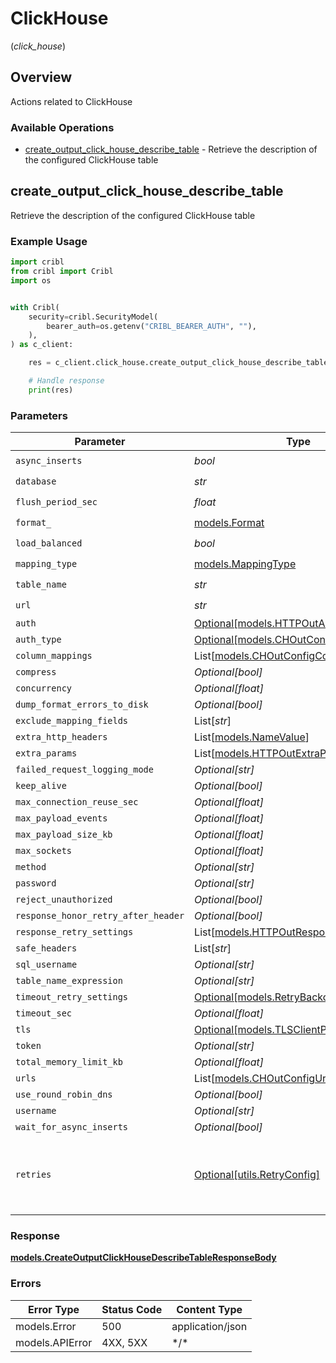 # ClickHouse
(*click_house*)

## Overview

Actions related to ClickHouse

### Available Operations

* [create_output_click_house_describe_table](#create_output_click_house_describe_table) - Retrieve the description of the configured ClickHouse table

## create_output_click_house_describe_table

Retrieve the description of the configured ClickHouse table

### Example Usage

```python
import cribl
from cribl import Cribl
import os


with Cribl(
    security=cribl.SecurityModel(
        bearer_auth=os.getenv("CRIBL_BEARER_AUTH", ""),
    ),
) as c_client:

    res = c_client.click_house.create_output_click_house_describe_table(async_inserts=True, database="<value>", flush_period_sec=2136.91, format_=cribl.Format.JSON_EACH_ROW, load_balanced=True, mapping_type=cribl.MappingType.AUTOMATIC, table_name="<value>", url="https://ill-tune-up.info/")

    # Handle response
    print(res)

```

### Parameters

| Parameter                                                                             | Type                                                                                  | Required                                                                              | Description                                                                           |
| ------------------------------------------------------------------------------------- | ------------------------------------------------------------------------------------- | ------------------------------------------------------------------------------------- | ------------------------------------------------------------------------------------- |
| `async_inserts`                                                                       | *bool*                                                                                | :heavy_check_mark:                                                                    | N/A                                                                                   |
| `database`                                                                            | *str*                                                                                 | :heavy_check_mark:                                                                    | N/A                                                                                   |
| `flush_period_sec`                                                                    | *float*                                                                               | :heavy_check_mark:                                                                    | N/A                                                                                   |
| `format_`                                                                             | [models.Format](../../models/format_.md)                                              | :heavy_check_mark:                                                                    | N/A                                                                                   |
| `load_balanced`                                                                       | *bool*                                                                                | :heavy_check_mark:                                                                    | N/A                                                                                   |
| `mapping_type`                                                                        | [models.MappingType](../../models/mappingtype.md)                                     | :heavy_check_mark:                                                                    | N/A                                                                                   |
| `table_name`                                                                          | *str*                                                                                 | :heavy_check_mark:                                                                    | N/A                                                                                   |
| `url`                                                                                 | *str*                                                                                 | :heavy_check_mark:                                                                    | N/A                                                                                   |
| `auth`                                                                                | [Optional[models.HTTPOutAuthConfig]](../../models/httpoutauthconfig.md)               | :heavy_minus_sign:                                                                    | N/A                                                                                   |
| `auth_type`                                                                           | [Optional[models.CHOutConfigAuthType]](../../models/choutconfigauthtype.md)           | :heavy_minus_sign:                                                                    | N/A                                                                                   |
| `column_mappings`                                                                     | List[[models.CHOutConfigColumnMappings](../../models/choutconfigcolumnmappings.md)]   | :heavy_minus_sign:                                                                    | N/A                                                                                   |
| `compress`                                                                            | *Optional[bool]*                                                                      | :heavy_minus_sign:                                                                    | N/A                                                                                   |
| `concurrency`                                                                         | *Optional[float]*                                                                     | :heavy_minus_sign:                                                                    | N/A                                                                                   |
| `dump_format_errors_to_disk`                                                          | *Optional[bool]*                                                                      | :heavy_minus_sign:                                                                    | N/A                                                                                   |
| `exclude_mapping_fields`                                                              | List[*str*]                                                                           | :heavy_minus_sign:                                                                    | N/A                                                                                   |
| `extra_http_headers`                                                                  | List[[models.NameValue](../../models/namevalue.md)]                                   | :heavy_minus_sign:                                                                    | N/A                                                                                   |
| `extra_params`                                                                        | List[[models.HTTPOutExtraParamConfig](../../models/httpoutextraparamconfig.md)]       | :heavy_minus_sign:                                                                    | N/A                                                                                   |
| `failed_request_logging_mode`                                                         | *Optional[str]*                                                                       | :heavy_minus_sign:                                                                    | N/A                                                                                   |
| `keep_alive`                                                                          | *Optional[bool]*                                                                      | :heavy_minus_sign:                                                                    | N/A                                                                                   |
| `max_connection_reuse_sec`                                                            | *Optional[float]*                                                                     | :heavy_minus_sign:                                                                    | N/A                                                                                   |
| `max_payload_events`                                                                  | *Optional[float]*                                                                     | :heavy_minus_sign:                                                                    | N/A                                                                                   |
| `max_payload_size_kb`                                                                 | *Optional[float]*                                                                     | :heavy_minus_sign:                                                                    | N/A                                                                                   |
| `max_sockets`                                                                         | *Optional[float]*                                                                     | :heavy_minus_sign:                                                                    | N/A                                                                                   |
| `method`                                                                              | *Optional[str]*                                                                       | :heavy_minus_sign:                                                                    | N/A                                                                                   |
| `password`                                                                            | *Optional[str]*                                                                       | :heavy_minus_sign:                                                                    | N/A                                                                                   |
| `reject_unauthorized`                                                                 | *Optional[bool]*                                                                      | :heavy_minus_sign:                                                                    | N/A                                                                                   |
| `response_honor_retry_after_header`                                                   | *Optional[bool]*                                                                      | :heavy_minus_sign:                                                                    | N/A                                                                                   |
| `response_retry_settings`                                                             | List[[models.HTTPOutResponseRetryConfig](../../models/httpoutresponseretryconfig.md)] | :heavy_minus_sign:                                                                    | N/A                                                                                   |
| `safe_headers`                                                                        | List[*str*]                                                                           | :heavy_minus_sign:                                                                    | N/A                                                                                   |
| `sql_username`                                                                        | *Optional[str]*                                                                       | :heavy_minus_sign:                                                                    | N/A                                                                                   |
| `table_name_expression`                                                               | *Optional[str]*                                                                       | :heavy_minus_sign:                                                                    | N/A                                                                                   |
| `timeout_retry_settings`                                                              | [Optional[models.RetryBackoffOptions]](../../models/retrybackoffoptions.md)           | :heavy_minus_sign:                                                                    | N/A                                                                                   |
| `timeout_sec`                                                                         | *Optional[float]*                                                                     | :heavy_minus_sign:                                                                    | N/A                                                                                   |
| `tls`                                                                                 | [Optional[models.TLSClientParams]](../../models/tlsclientparams.md)                   | :heavy_minus_sign:                                                                    | N/A                                                                                   |
| `token`                                                                               | *Optional[str]*                                                                       | :heavy_minus_sign:                                                                    | N/A                                                                                   |
| `total_memory_limit_kb`                                                               | *Optional[float]*                                                                     | :heavy_minus_sign:                                                                    | N/A                                                                                   |
| `urls`                                                                                | List[[models.CHOutConfigUrls](../../models/choutconfigurls.md)]                       | :heavy_minus_sign:                                                                    | N/A                                                                                   |
| `use_round_robin_dns`                                                                 | *Optional[bool]*                                                                      | :heavy_minus_sign:                                                                    | N/A                                                                                   |
| `username`                                                                            | *Optional[str]*                                                                       | :heavy_minus_sign:                                                                    | N/A                                                                                   |
| `wait_for_async_inserts`                                                              | *Optional[bool]*                                                                      | :heavy_minus_sign:                                                                    | N/A                                                                                   |
| `retries`                                                                             | [Optional[utils.RetryConfig]](../../models/utils/retryconfig.md)                      | :heavy_minus_sign:                                                                    | Configuration to override the default retry behavior of the client.                   |

### Response

**[models.CreateOutputClickHouseDescribeTableResponseBody](../../models/createoutputclickhousedescribetableresponsebody.md)**

### Errors

| Error Type       | Status Code      | Content Type     |
| ---------------- | ---------------- | ---------------- |
| models.Error     | 500              | application/json |
| models.APIError  | 4XX, 5XX         | \*/\*            |